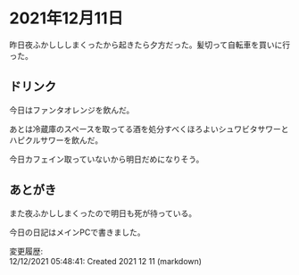 # 2021年12月11日

昨日夜ふかしししまくったから起きたら夕方だった。髪切って自転車を買いに行った。

## ドリンク

今日はファンタオレンジを飲んだ。

あとは冷蔵庫のスペースを取ってる酒を処分すべくほろよいシュワビタサワーとハピクルサワーを飲んだ。

今日カフェイン取っていないから明日だめになりそう。

## あとがき

また夜ふかししまくったので明日も死が待っている。

今日の日記はメインPCで書きました。

変更履歴:  
12/12/2021 05:48:41: Created 2021 12 11 (markdown)  

